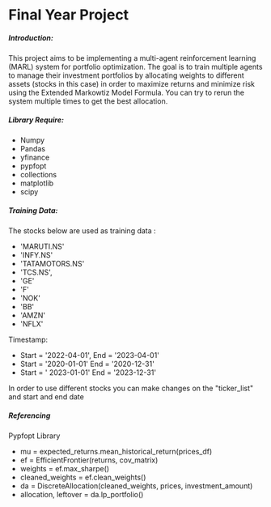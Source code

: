 # Final Year Project

##### Introduction:
This project aims to be implementing a multi-agent reinforcement learning (MARL) system for portfolio optimization. The goal is to train multiple agents to manage their investment portfolios by allocating weights to different assets (stocks in this case) in order to maximize returns and minimize risk using the Extended Markowtiz Model Formula. You can try to rerun the system multiple times to get the best allocation.

#####  Library Require:
- Numpy
- Pandas
- yfinance
- pypfopt
- collections
- matplotlib
- scipy

##### Training Data:
The stocks below are used as training data :
- 'MARUTI.NS'
- 'INFY.NS'
- 'TATAMOTORS.NS'
- 'TCS.NS',
- 'GE'
- 'F'
- 'NOK'
-  'BB'
- 'AMZN'
- 'NFLX'

Timestamp:
- Start = '2022-04-01', End = '2023-04-01'
- Start = '2020-01-01' End = '2020-12-31'
- Start = ' 2023-01-01' End = '2023-12-31'



In order to use different stocks you can make changes on the "ticker_list" and start and end date


##### Referencing

Pypfopt Library
- mu = expected_returns.mean_historical_return(prices_df)
- ef = EfficientFrontier(returns, cov_matrix)
- weights = ef.max_sharpe()
- cleaned_weights = ef.clean_weights()
- da = DiscreteAllocation(cleaned_weights, prices, investment_amount)
- allocation, leftover = da.lp_portfolio()


